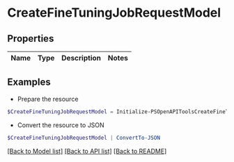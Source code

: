 # CreateFineTuningJobRequestModel
## Properties

Name | Type | Description | Notes
------------ | ------------- | ------------- | -------------

## Examples

- Prepare the resource
```powershell
$CreateFineTuningJobRequestModel = Initialize-PSOpenAPIToolsCreateFineTuningJobRequestModel 
```

- Convert the resource to JSON
```powershell
$CreateFineTuningJobRequestModel | ConvertTo-JSON
```

[[Back to Model list]](../README.md#documentation-for-models) [[Back to API list]](../README.md#documentation-for-api-endpoints) [[Back to README]](../README.md)

